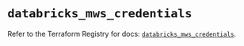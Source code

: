 # `databricks_mws_credentials`

Refer to the Terraform Registry for docs: [`databricks_mws_credentials`](https://registry.terraform.io/providers/databricks/databricks/1.73.0/docs/resources/mws_credentials).
